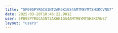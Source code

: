 ```yaml
---
title: "SP095PYRGCA1NT2AK6K1GS4AMTM8YMTSH3KCVNS7"
date: 2025-03-20T10:46:22.901Z
user: SP095PYRGCA1NT2AK6K1GS4AMTM8YMTSH3KCVNS7
layout: "users"
---
```

    